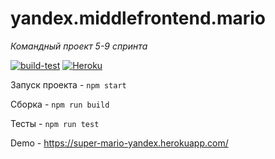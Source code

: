 # yandex.middlefrontend.mario

_Командный проект 5-9 спринта_

[![build-test](https://github.com/Berlevog/yandex.middlefrontend.mario/actions/workflows/actions.yml/badge.svg)](https://github.com/Berlevog/yandex.middlefrontend.mario/actions/workflows/actions.yml)
[![Heroku](https://heroku-badge.herokuapp.com/?app=super-mario-yandex&style=flat)](https://super-mario-yandex.herokuapp.com/)

Запуск проекта - `npm start`

Сборка - `npm run build`

Тесты - `npm run test`

Demo - https://super-mario-yandex.herokuapp.com/
